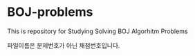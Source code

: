 # BOJ-problems
This is repository for Studying Solving BOJ Algorhitm Problems

파일이름은 문제번호가 아닌 채점번호입니다.
